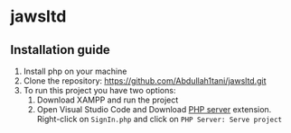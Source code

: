 # jawsltd


## Installation guide

1. Install php on your machine
2. Clone the repository: https://github.com/Abdullah1tani/jawsltd.git
3. To run this project you have two options:
   1. Download XAMPP and run the project
   2. Open Visual Studio Code and Download [PHP server](https://github.com/brapifra/vscode-phpserver) extension. Right-click on `SignIn.php` and click on `PHP Server: Serve project`
